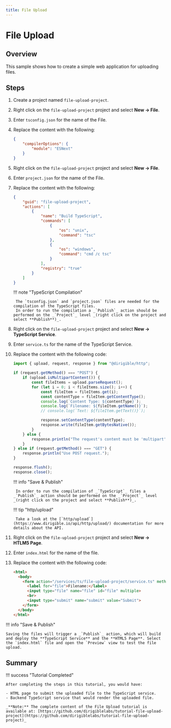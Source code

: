 ```yaml
---
title: File Upload
---
```


File Upload
===

## Overview

This sample shows how to create a simple web application for uploading files.


## Steps

1. Create a project named `file-upload-project`.
1. Right click on the `file-upload-project` project and select **New &#8594; File**.
1. Enter `tsconfig.json` for the name of the File.
1. Replace the content with the following:

    ```json
    {
        "compilerOptions": {
            "module": "ESNext"
        }
    }
    ```

1. Right click on the `file-upload-project` project and select **New &#8594; File**.
1. Enter `project.json` for the name of the File.
1. Replace the content with the following:

    ```json
    {
        "guid": "file-upload-project",
        "actions": [
            {
                "name": "Build TypeScript",
                "commands": [
                    {
                        "os": "unix",
                        "command": "tsc"
                    },
                    {
                        "os": "windows",
                        "command": "cmd /c tsc"
                    }
                ],
                "registry": "true"
            }
        ]
    }
    ```

    !!! note "TypeScript Compilation"

        The `tsconfig.json` and `project.json` files are needed for the compilation of the TypeScript files.
        In order to run the compilation a _`Publish`_ action should be performed on the _`Project`_ level _(right click on the project and select **Publish**)_.

1. Right click on the `file-upload-project` project and select **New &#8594; TypeScript Service**.
1. Enter `service.ts` for the name of the TypeScript Service.
1. Replace the content with the following code:

    ```ts
    import { upload, request, response } from "@dirigible/http";

    if (request.getMethod() === "POST") {
        if (upload.isMultipartContent()) {
            const fileItems = upload.parseRequest();
            for (let i = 0; i < fileItems.size(); i++) {
                const fileItem = fileItems.get(i);
                const contentType = fileItem.getContentType();
                console.log(`Content Type: ${contentType}`);
                console.log(`Filename: ${fileItem.getName()}`);
                // console.log(`Text: ${fileItem.getText()}`);

                response.setContentType(contentType);
                response.write(fileItem.getBytesNative());
            }
        } else {
            response.println("The request's content must be 'multipart'");
        }
    } else if (request.getMethod() === "GET") {
        response.println("Use POST request.");
    }

    response.flush();
    response.close();
    ```

    !!! info "Save & Publish"
    
	    In order to run the compilation of _`TypeScript`_ files a _`Publish`_ action should be performed on the _`Project`_ level _(right click on the project and select **Publish**)_.

    !!! tip "http/upload"

        Take a look at the [`http/upload`](https://www.dirigible.io/api/http/upload/) documentation for more details about the API.

1. Right click on the `file-upload-project` project and select **New &#8594; HTLM5 Page**.
1. Enter `index.html` for the name of the file.
1. Replace the content with the following code:

    ```html
    <html>
      <body>
        <form action="/services/ts/file-upload-project/service.ts" method="post" enctype="multipart/form-data">
          <label for="file">Filename:</label>
          <input type="file" name="file" id="file" multiple>
          <br>
          <input type="submit" name="submit" value="Submit">
        </form>
      </body>
    </html>
    ```

!!! info "Save & Publish"

    Saving the files will trigger a _`Publish`_ action, which will build and deploy the **TypeScript Service** and the **HTML5 Page**. Select the `index.html` file and open the `Preview` view to test the file upload.

## Summary

!!! success "Tutorial Completed"

    After completing the steps in this tutorial, you would have:

    - HTML page to submit the uploaded file to the TypeScript service.
    - Backend TypeScript service that would render the uploaded file.

    _**Note:** The complete content of the File Upload tutorial is available at: [https://github.com/dirigiblelabs/tutorial-file-upload-project](https://github.com/dirigiblelabs/tutorial-file-upload-project)_
